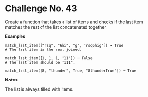 # Challenge No. 43

Create a function that takes a list of items and checks if the last item matches the rest of the list concatenated together.

**Examples**

    match_last_item(["rsq", "6hi", "g", "rsq6hig"]) ➞ True
    # The last item is the rest joined.
     
    match_last_item([1, 1, 1, "11"]) ➞ False
    # The last item should be "111".
     
    match_last_item([8, "thunder", True, "8thunderTrue"]) ➞ True

**Notes**

The list is always filled with items.